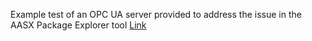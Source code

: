 Example test of an OPC UA server provided to address the issue in the AASX Package Explorer tool [Link](https://github.com/eclipse-aaspe/aaspe/issues/187#issuecomment-2106367090)
